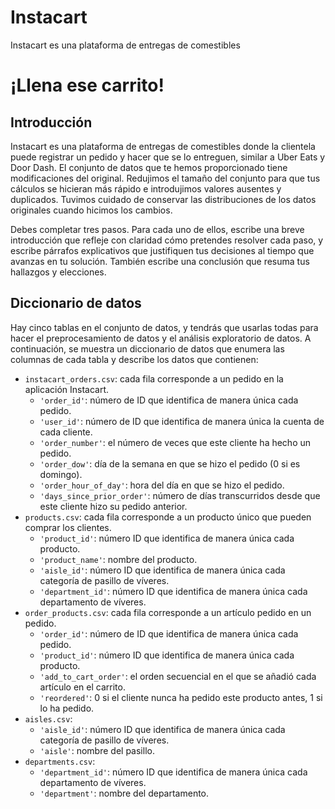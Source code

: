 # Instacart
Instacart es una plataforma de entregas de comestibles 

# ¡Llena ese carrito!

## Introducción

Instacart es una plataforma de entregas de comestibles donde la clientela puede registrar un pedido y hacer que se lo entreguen, similar a Uber Eats y Door Dash.
El conjunto de datos que te hemos proporcionado tiene modificaciones del original. Redujimos el tamaño del conjunto para que tus cálculos se hicieran más rápido e introdujimos valores ausentes y duplicados. Tuvimos cuidado de conservar las distribuciones de los datos originales cuando hicimos los cambios.

Debes completar tres pasos. Para cada uno de ellos, escribe una breve introducción que refleje con claridad cómo pretendes resolver cada paso, y escribe párrafos explicativos que justifiquen tus decisiones al tiempo que avanzas en tu solución. También escribe una conclusión que resuma tus hallazgos y elecciones.

## Diccionario de datos

Hay cinco tablas en el conjunto de datos, y tendrás que usarlas todas para hacer el preprocesamiento de datos y el análisis exploratorio de datos. A continuación, se muestra un diccionario de datos que enumera las columnas de cada tabla y describe los datos que contienen:

- `instacart_orders.csv`: cada fila corresponde a un pedido en la aplicación Instacart.
  - `'order_id'`: número de ID que identifica de manera única cada pedido.
  - `'user_id'`: número de ID que identifica de manera única la cuenta de cada cliente.
  - `'order_number'`: el número de veces que este cliente ha hecho un pedido.
  - `'order_dow'`: día de la semana en que se hizo el pedido (0 si es domingo).
  - `'order_hour_of_day'`: hora del día en que se hizo el pedido.
  - `'days_since_prior_order'`: número de días transcurridos desde que este cliente hizo su pedido anterior.
- `products.csv`: cada fila corresponde a un producto único que pueden comprar los clientes.
  - `'product_id'`: número ID que identifica de manera única cada producto.
  - `'product_name'`: nombre del producto.
  - `'aisle_id'`: número ID que identifica de manera única cada categoría de pasillo de víveres.
  - `'department_id'`: número ID que identifica de manera única cada departamento de víveres.
- `order_products.csv`: cada fila corresponde a un artículo pedido en un pedido.
  - `'order_id'`: número de ID que identifica de manera única cada pedido.
  - `'product_id'`: número ID que identifica de manera única cada producto.
  - `'add_to_cart_order'`: el orden secuencial en el que se añadió cada artículo en el carrito.
  - `'reordered'`: 0 si el cliente nunca ha pedido este producto antes, 1 si lo ha pedido.
- `aisles.csv`:
  - `'aisle_id'`: número ID que identifica de manera única cada categoría de pasillo de víveres.
  - `'aisle'`: nombre del pasillo.
- `departments.csv`:
  - `'department_id'`: número ID que identifica de manera única cada departamento de víveres.
  - `'department'`: nombre del departamento.
